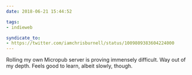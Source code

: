 ```yaml
---
date: 2018-06-21 15:44:52

tags:
- indieweb

syndicate_to:
- https://twitter.com/iamchrisburnell/status/1009809383604224000
---
```


Rolling my own Micropub server is proving immensely difficult. Way out of my depth. Feels good to learn, albeit slowly, though.

